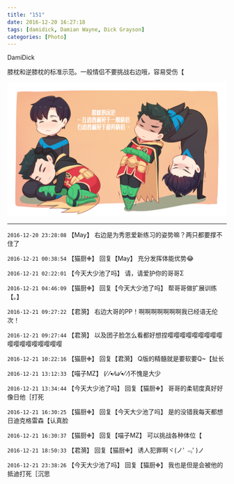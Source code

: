 ```yaml
---
title: "151"
date: 2016-12-20 16:27:18
tags: [damidick, Damian Wayne, Dick Grayson]
categories: [Photo]
---
```


<p>DamiDick </p> 
<p>膝枕和逆膝枕的标准示范。一般情侣不要挑战右边哦，容易受伤【<br /></p>

![](https://raw.githubusercontent.com/alicewish/meowchain247/master/img_cVZNdzJtQk9JV2Npa1VaQzU2YndrckROK1A2WXFuS3o4S1lUV1V5MUJkcjhDVnZwMldKSEZRPT0.jpg)

---

`2016-12-20 23:28:08` 【May】 右边是为秀恩爱新练习的姿势嘛？两只都要撑不住了

`2016-12-21 00:38:54` 【猫厨✙】 回复【May】 充分发挥体能优势😂

`2016-12-21 02:22:01` 【今天大少池了吗】 请，请爱护你的哥哥Σ

`2016-12-21 04:46:09` 【猫厨✙】 回复【今天大少池了吗】 帮哥哥做扩展训练【。】

`2016-12-21 09:27:22` 【君漪】 右边大哥的PP！啊啊啊啊啊啊啊我已经语无伦次！

`2016-12-21 09:27:44` 【君漪】 以及团子脸怎么看都好想捏嘤嘤嘤嘤嘤嘤嘤嘤嘤嘤嘤嘤嘤嘤嘤嘤嘤嘤

`2016-12-21 10:22:16` 【猫厨✙】 回复【君漪】 Q版的精髓就是要软要Q~【扯长

`2016-12-21 13:12:33` 【喵子MZ】 (⁄ ⁄•⁄ω⁄•⁄ ⁄)不愧是大少

`2016-12-21 13:34:44` 【今天大少池了吗】 回复【猫厨✙】 哥哥的柔韧度真好好像日他［打死

`2016-12-21 16:30:25` 【猫厨✙】 回复【今天大少池了吗】 是的没错我每天都想日迪克格雷森【认真脸

`2016-12-21 16:30:37` 【猫厨✙】 回复【喵子MZ】 可以挑战各种体位【

`2016-12-21 18:50:33` 【君漪】 回复【猫厨✙】 诱人犯罪啊ヾ(ノ' ﹃' )ノ

`2016-12-21 23:38:26` 【今天大少池了吗】 回复【猫厨✙】 我也是但是会被他的抵迪打死［沉思
